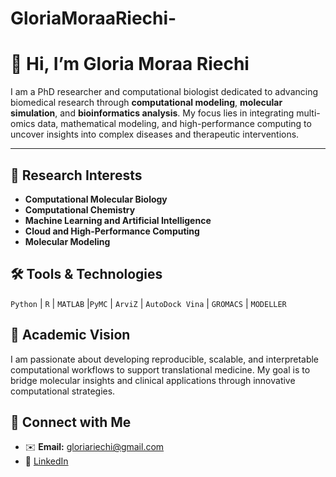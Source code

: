 # GloriaMoraaRiechi-

# 👋 Hi, I’m Gloria Moraa Riechi

I am a PhD researcher and computational biologist dedicated to advancing biomedical research through **computational modeling**, **molecular simulation**, and **bioinformatics analysis**. My focus lies in integrating multi-omics data, mathematical modeling, and high-performance computing to uncover insights into complex diseases and therapeutic interventions.

---

## 🧬 Research Interests
- **Computational Molecular Biology**
- **Computational Chemistry**
- **Machine Learning and Artificial Intelligence** 
- **Cloud and High-Performance Computing**
- **Molecular Modeling**


## 🛠️ Tools & Technologies
`Python` | `R` | `MATLAB` |`PyMC` | `ArviZ` | `AutoDock Vina` | `GROMACS` | `MODELLER`  


## 📖 Academic Vision
I am passionate about developing reproducible, scalable, and interpretable computational workflows to support translational medicine. My goal is to bridge molecular insights and clinical applications through innovative computational strategies.


## 🔗 Connect with Me
- ✉️ **Email:** gloriariechi@gmail.com  
- 💼 [LinkedIn](https://www.linkedin.com/in/gloria-riechi-786057221/?trk=opento_sprofile_details)  
